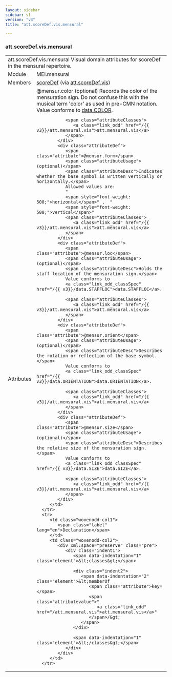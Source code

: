 ```yaml
---
layout: sidebar
sidebar: s1
version: "v3"
title: "att.scoreDef.vis.mensural"

---
```


<div class="classSpec att">
   <h3 id="att.scoreDef.vis.mensural">att.scoreDef.vis.mensural</h3>
   <table class="wovenodd">
      <tr>
         <td colspan="2" class="wovenodd-col2">
            <span class="label">att.scoreDef.vis.mensural</span> Visual domain attributes for scoreDef in the mensural repertoire.
         </td>
      </tr>
      <tr>
         <td class="wovenodd-col1">
            <span class="label" lang="en">Module</span>
         </td>
         <td class="wovenodd-col2">MEI.mensural</td>
      </tr>
      <tr>
         <td class="wovenodd-col1">
            <span class="label" lang="en">Members</span>
         </td>
         <td class="wovenodd-col2">
            <div class="parent">
               <div>
                  <a class="link_odd_elementSpec" href="/{{ v3}}/scoreDef">scoreDef</a>
                  <span> (via 
                     <a class="link_odd_classSpec" href="/{{ v3}}/att.scoreDef.vis">att.scoreDef.vis</a>)
                  </span>
               </div>
            </div>
         </td>
      </tr>
      <tr>
         <td class="wovenodd-col1">
            <span class="label" lang="en">Attributes</span>
         </td>
         <td class="wovenodd-col2">
            <div class="attributeDef">
               <span class="attribute">@mensur.color</span>
               <span class="attributeUsage">(optional)</span>
               <span class="attributeDesc">Records the color of the mensuration sign. Do not confuse this with the musical term
                  'color' as used in pre-CMN notation.
               </span>
               Value conforms to 
               <a class="link_odd_classSpec" href="/{{ v3}}/data.COLOR">data.COLOR</a>.
               
               <span class="attributeClasses">
                  <a class="link_odd" href="/{{ v3}}/att.mensural.vis">att.mensural.vis</a>
               </span>
            </div>
            <div class="attributeDef">
               <span class="attribute">@mensur.form</span>
               <span class="attributeUsage">(optional)</span>
               <span class="attributeDesc">Indicates whether the base symbol is written vertically or horizontally.</span>
               Allowed values are:
               "
               <span style="font-weight: 500;">horizontal</span>" ,  "
               <span style="font-weight: 500;">vertical</span>" 
               <span class="attributeClasses">
                  <a class="link_odd" href="/{{ v3}}/att.mensural.vis">att.mensural.vis</a>
               </span>
            </div>
            <div class="attributeDef">
               <span class="attribute">@mensur.loc</span>
               <span class="attributeUsage">(optional)</span>
               <span class="attributeDesc">Holds the staff location of the mensuration sign.</span>
               Value conforms to 
               <a class="link_odd_classSpec" href="/{{ v3}}/data.STAFFLOC">data.STAFFLOC</a>.
               
               <span class="attributeClasses">
                  <a class="link_odd" href="/{{ v3}}/att.mensural.vis">att.mensural.vis</a>
               </span>
            </div>
            <div class="attributeDef">
               <span class="attribute">@mensur.orient</span>
               <span class="attributeUsage">(optional)</span>
               <span class="attributeDesc">Describes the rotation or reflection of the base symbol.</span>
               Value conforms to 
               <a class="link_odd_classSpec" href="/{{ v3}}/data.ORIENTATION">data.ORIENTATION</a>.
               
               <span class="attributeClasses">
                  <a class="link_odd" href="/{{ v3}}/att.mensural.vis">att.mensural.vis</a>
               </span>
            </div>
            <div class="attributeDef">
               <span class="attribute">@mensur.size</span>
               <span class="attributeUsage">(optional)</span>
               <span class="attributeDesc">Describes the relative size of the mensuration sign.</span>
               Value conforms to 
               <a class="link_odd_classSpec" href="/{{ v3}}/data.SIZE">data.SIZE</a>.
               
               <span class="attributeClasses">
                  <a class="link_odd" href="/{{ v3}}/att.mensural.vis">att.mensural.vis</a>
               </span>
            </div>
         </td>
      </tr>
      <tr>
         <td class="wovenodd-col1">
            <span class="label" lang="en">Declaration</span>
         </td>
         <td class="wovenodd-col2">
            <div xml:space="preserve" class="pre">
               <div class="indent1">
                  <span data-indentation="1" class="element">&lt;classes&gt;</span>
                  
                  <div class="indent2">
                     <span data-indentation="2" class="element">&lt;memberOf 
                        <span class="attribute">key=</span>
                        <span class="attributevalue">"
                           <a class="link_odd" href="/att.mensural.vis">att.mensural.vis</a>"
                        </span>/&gt;
                     </span>
                  </div>
                  
                  <span data-indentation="1" class="element">&lt;/classes&gt;</span>
               </div>
            </div>
         </td>
      </tr>
   </table>
</div>